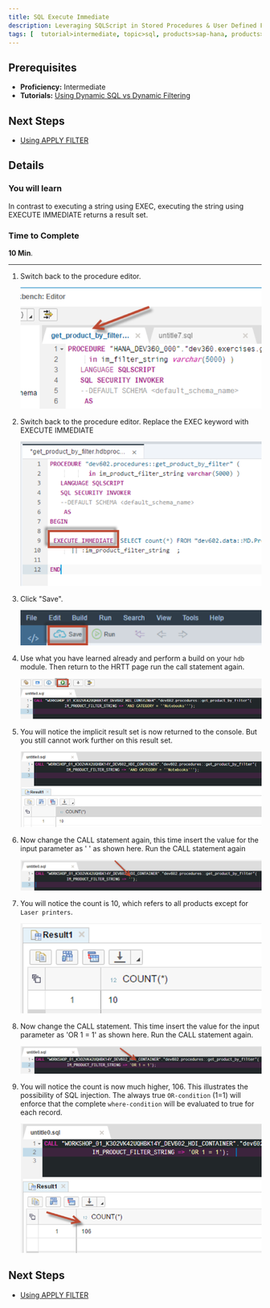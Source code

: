 ```yaml
---
title: SQL Execute Immediate 
description: Leveraging SQLScript in Stored Procedures & User Defined Functions
tags: [  tutorial>intermediate, topic>sql, products>sap-hana, products>sap-hana\,-express-edition ]
---
```

## Prerequisites  
 - **Proficiency:** Intermediate
 - **Tutorials:** [Using Dynamic SQL vs Dynamic Filtering](http://www.sap.com/developer/tutorials/xsa-sqlscript-dynamic.html)

## Next Steps
 - [Using APPLY FILTER](http://www.sap.com/developer/tutorials/xsa-sqlscript-applyfilter.html)

## Details
### You will learn  
In contrast to executing a string using EXEC, executing the string using EXECUTE IMMEDIATE returns a result set.

### Time to Complete
**10 Min**.

---

1. Switch back to the procedure editor.

    ![procedure editor](1.png)
    
2. Switch back to the procedure editor. Replace the EXEC keyword with EXECUTE IMMEDIATE

    ![execute immediate](2.png)

3. Click "Save".

    ![save](3.png)

4. Use what you have learned already and perform a build on your `hdb` module. Then return to the HRTT page run the call statement again.

    ![HRTT](4.png)

5. You will notice the implicit result set is now returned to the console.  But you still cannot work further on this result set.

    ![result](5.png)

6. Now change the CALL statement again, this time insert the value for the input parameter as ' ' as shown here. Run the CALL statement again

    ![modify call statement](6.png)

7. You will notice the count is 10, which refers to all products except for `Laser printers`.

    ![count](7.png)

8. Now change the CALL statement. This time insert the value for the input parameter as 'OR 1 = 1' as shown here. Run the CALL statement again.

    ![modify call statement](8.png)

9. You will notice the count is now much higher, 106.  This illustrates the possibility of SQL injection. The always true `OR-condition` (1=1) will enforce that the complete `where-condition` will be evaluated to true for each record.

    ![new count](9.png)

## Next Steps
 - [Using APPLY FILTER](http://www.sap.com/developer/tutorials/xsa-sqlscript-applyfilter.html)
